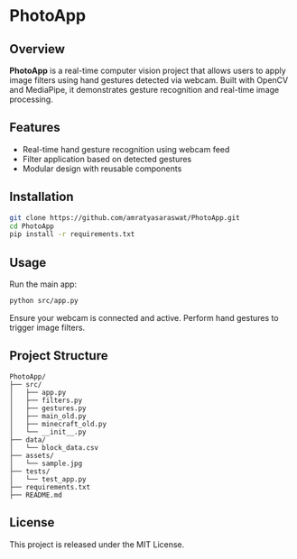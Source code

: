 # PhotoApp

## Overview

**PhotoApp** is a real-time computer vision project that allows users to apply image filters using hand gestures detected via webcam. Built with OpenCV and MediaPipe, it demonstrates gesture recognition and real-time image processing.

## Features

- Real-time hand gesture recognition using webcam feed
- Filter application based on detected gestures
- Modular design with reusable components

## Installation

```bash
git clone https://github.com/amratyasaraswat/PhotoApp.git
cd PhotoApp
pip install -r requirements.txt
```

## Usage

Run the main app:

```bash
python src/app.py
```

Ensure your webcam is connected and active. Perform hand gestures to trigger image filters.

## Project Structure

```
PhotoApp/
├── src/
│   ├── app.py
│   ├── filters.py
│   ├── gestures.py
│   ├── main_old.py
│   ├── minecraft_old.py
│   └── __init__.py
├── data/
│   └── block_data.csv
├── assets/
│   └── sample.jpg
├── tests/
│   └── test_app.py
├── requirements.txt
├── README.md
```

## License

This project is released under the MIT License.
